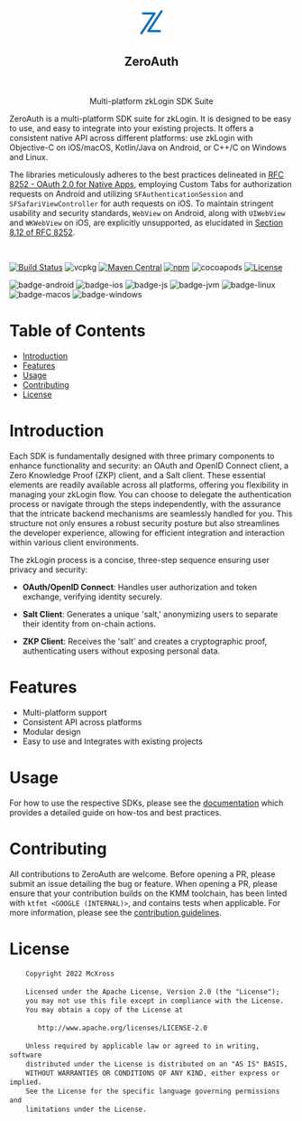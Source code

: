 <p align="center">
    <img src="artwork/logo.png" alt="ZeroAuth logo" width="50" height="50">
</p>

<h2 align="center">ZeroAuth</h2>

<br>

<p align="center">Multi-platform zkLogin SDK Suite</p>

ZeroAuth is a multi-platform SDK suite for zkLogin. It is designed to be easy to use, and easy to integrate into your
existing projects. It offers a consistent native API across different platforms: use zkLogin with Objective-C on
iOS/macOS,
Kotlin/Java on Android, or C++/C on Windows and Linux.

The libraries meticulously adheres to the best practices delineated
in [RFC 8252 - OAuth 2.0 for Native Apps](https://tools.ietf.org/html/rfc8252), employing Custom Tabs for authorization
requests on Android and utilizing `SFAuthenticationSession` and `SFSafariViewController` for auth requests on iOS. To
maintain stringent usability and security standards, `WebView` on Android, along with `UIWebView` and `WKWebView` on
iOS, are explicitly unsupported, as elucidated
in [Section 8.12 of RFC 8252](https://tools.ietf.org/html/rfc8252#section-8.12).

<br>

[![Build Status](https://travis-ci.org/zeroauth/zeroauth.svg?branch=master)](https://travis-ci.org/zeroauth/zeroauth)
![vcpkg](https://img.shields.io/badge/vcpkg-zeroauth-blue.svg)
[![Maven Central](https://img.shields.io/maven-central/v/xyz.mcxross.zero/zero)](https://search.maven.org/artifact/xyz.mcxross.zero/zero)
[![npm](https://img.shields.io/npm/v/mcxross/zero)](https://www.npmjs.com/package/@mcxross/zero)
![cocoapods](https://img.shields.io/badge/cocoapods-zeroauth-blue.svg)
[![License](https://img.shields.io/badge/license-Apache%202.0-blue.svg)](LICENSE)

![badge-android](http://img.shields.io/badge/Platform-Android-brightgreen.svg?logo=android)
![badge-ios](http://img.shields.io/badge/Platform-iOS-orange.svg?logo=apple)
![badge-js](http://img.shields.io/badge/Platform-NodeJS-yellow.svg?logo=javascript)
![badge-jvm](http://img.shields.io/badge/Platform-JVM-red.svg?logo=openjdk)
![badge-linux](http://img.shields.io/badge/Platform-Linux-lightgrey.svg?logo=linux)
![badge-macos](http://img.shields.io/badge/Platform-macOS-orange.svg?logo=apple)
![badge-windows](http://img.shields.io/badge/Platform-Windows-blue.svg?logo=windows)

# Table of Contents

- [Introduction](#introduction)
- [Features](#features)
- [Usage](#usage)
- [Contributing](#contributing)
- [License](#license)

# Introduction

Each SDK is fundamentally designed with three primary components to enhance functionality and security: an OAuth and
OpenID Connect client, a Zero Knowledge Proof (ZKP) client, and a Salt client. These essential elements are readily
available across all platforms, offering you flexibility in managing your zkLogin flow. You can choose to delegate the
authentication process or navigate through the steps independently, with the assurance that the intricate backend
mechanisms are seamlessly handled for you. This structure not only ensures a robust security posture but also
streamlines the developer experience, allowing for efficient integration and interaction within various client
environments.

The zkLogin process is a concise, three-step sequence ensuring user privacy and security:

* **OAuth/OpenID Connect**: Handles user authorization and token exchange, verifying identity securely.

* **Salt Client**: Generates a unique 'salt,' anonymizing users to separate their identity from on-chain actions.

* **ZKP Client**: Receives the 'salt' and creates a cryptographic proof, authenticating users without exposing personal
  data.

# Features

* Multi-platform support
* Consistent API across platforms
* Modular design
* Easy to use and Integrates with existing projects

# Usage

For how to use the respective SDKs, please see the [documentation](https://zeroauth.dev) which provides a detailed guide on
how-tos and best practices.

# Contributing

All contributions to ZeroAuth are welcome. Before opening a PR, please submit an issue detailing the bug or feature. When
opening a PR, please ensure that your contribution builds on the KMM toolchain, has been linted
with `ktfmt <GOOGLE (INTERNAL)>`, and contains tests when applicable. For more information, please see
the [contribution guidelines](CONTRIBUTING.md).

# License

```text
    Copyright 2022 McXross

    Licensed under the Apache License, Version 2.0 (the "License");
    you may not use this file except in compliance with the License.
    You may obtain a copy of the License at

       http://www.apache.org/licenses/LICENSE-2.0

    Unless required by applicable law or agreed to in writing, software
    distributed under the License is distributed on an "AS IS" BASIS,
    WITHOUT WARRANTIES OR CONDITIONS OF ANY KIND, either express or implied.
    See the License for the specific language governing permissions and
    limitations under the License.
```
